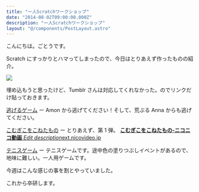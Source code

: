 ```yaml
---
title: "一人Scratchワークショップ"
date: "2014-08-02T09:00:00.000Z"
description: "一人Scratchワークショップ"
layout: "@/components/PostLayout.astro"
---
```


こんにちは。ごとうです。

Scratch にすっかりとハマってしまったので、今日はとりあえず作ったものの紹介。

![](https://cdn-images-1.medium.com/max/2000/0*b6ALHL-Zo0-7sN3Q.png)

埋め込もうと思ったけど、Tumblr さんは対応してくれなかった。のでリンクだけ貼っておきます。

[逃げるゲーム](http://scratch.mit.edu/projects/25127149/) ー Amon から逃げてください！そして、荒ぶる Anna からも逃げてください。

[こむぎこをこねたもの](http://scratch.mit.edu/projects/25244301/) ー とりあえず、第 1 弾。
[**こむぎこをこねたもの‐ニコニコ動画**
*Edit description*ext.nicovideo.jp](http://ext.nicovideo.jp/thumb/sm22527125)

[テニスゲーム](http://scratch.mit.edu/projects/25248604/) ー テニスゲームです。途中色の塗りつぶしイベントがあるので、地味に難しい。一人用ゲームです。

今週はこんな感じの事を割とやっていました。

これから卒研します。
